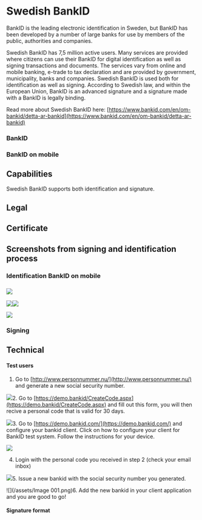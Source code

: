 # Swedish BankID

BankID is the leading electronic identification in Sweden, but BankID has been developed by a number of large banks for use by members of the public, authorities and companies.

Swedish BankID has 7,5 million active users. Many services are provided where citizens can use their BankID for digital identification as well as signing transactions and documents. The services vary from online and mobile banking, e-trade to tax declaration and are provided by government, municipality, banks and companies. Swedish BankID is used both for identification as well as signing. According to Swedish law, and within the European Union, BankID is an advanced signature and a signature made with a BankID is legally binding.

Read more about Swedish BankID here: [https://www.bankid.com/en/om-bankid/detta-ar-bankid](https://www.bankid.com/en/om-bankid/detta-ar-bankid)

### BankID

### BankID on mobile

## Capabilities

Swedish BankID supports both identification and signature.

## Legal

## Certificate

## Screenshots from signing and identification process

### Identification BankID on mobile

### ![](/assets/sbid-mobil-1.png)

![](/assets/sbid-mobil-2.png)![](/assets/sbid-mobil-3.png)

![](/assets/sbid-mobil-success.png)

### Signing

## Technical

#### Test users

1. Go to [http://www.personnummer.nu/](http://www.personnummer.nu/) and generate a new social security number.

![](/assets/sbidtest-1.png)2. Go to [https://demo.bankid/CreateCode.aspx](https://demo.bankid/CreateCode.aspx) and fill out this form, you will then recive a personal code that is valid for 30 days.

![](/assets/sbidtest-2.png)3. Go to [https://demo.bankid.com/](https://demo.bankid.com/) and configure your bankid client. Click on how to configure your client for BankID test system. Follow the instructions for your device.

![](/assets/sbidtest-3.png)

4. Login with the personal code you received in step 2 \(check your email inbox\)

![](/assets/sbidtest-4.png)5. Issue a new bankid with the social security number you generated. 

![](/assets/Image 001.png)6. Add the new bankid in your client application and you are good to go!

#### Signature format



